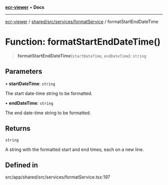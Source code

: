 [**ecr-viewer**](../../../../../README.md) • **Docs**

***

[ecr-viewer](../../../../../README.md) / [shared/src/services/formatService](../README.md) / formatStartEndDateTime

# Function: formatStartEndDateTime()

> **formatStartEndDateTime**(`startDateTime`, `endDateTime`): `string`

## Parameters

• **startDateTime**: `string`

The start date-time string to be formatted.

• **endDateTime**: `string`

The end date-time string to be formatted.

## Returns

`string`

A string with the formatted start and end times, each on a new line.

## Defined in

src/app/shared/src/services/formatService.tsx:197
